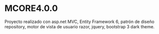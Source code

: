 # MCORE4.0.0
Proyecto realizado con asp.net MVC, Entity Framework 6, patrón de diseño repository, motor de vista de usuario razor, jquery, bootstrap 3 dark theme.




